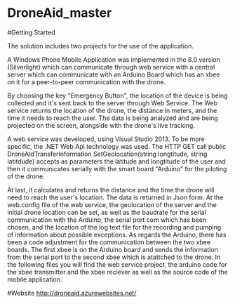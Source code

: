 # DroneAid_master

#Getting Started

The solution includes two projects for the use of the application. 

A Windows Phone Mobile Application was implemented in the 8.0 version (Silverlight) which can communicate through web service with a central server which can communicate with an Arduino Board which has an xbee on it for a peer-to-peer communication with the drone.

By choosing the key "Emergency Button", the location of the device is being collected and it's sent back to the server through Web Service. The Web service returns the location of the drone, the distance in meters, and the time it needs to reach the user. 
The data is being analyzed and are being projected on the screen, alongside with the drone's live tracking.

A web service was developed, using Visual Studio 2013. To be more specific, the .NET Web Api technology was used.
The HTTP GET call public DroneAidTransferInformation SetGeolocation(string longtitude, string latitdude) accepts as parameters the latitude and longtitude of the user and then it  communicates serially with the smart board "Arduino" for the piloting of the drone.

At last, it calculates and returns the distance and the time the drone will need to reach the user's location. The data is returned in Json form. At the web.config file of the web service, the geolocation of the server and the initial drone location can be set, as well as the baudrate for the serial communication with the Arduino, the serial port com which has been chosen, and the location of the log text file for the recording and pumping of information about possible exceptions.
As regards the Arduino, there has been a code adjustment for the communication between the two xbee boards. The first xbee is on the Arduino board and sends the information from the serial port to the second xbee which is atattched to the drone. 
In the following files you will find the web service project, the arduino code for the xbee transmitter and the xbee reciever as well as the source code of the mobile application.

#Website
http://droneaid.azurewebsites.net/
